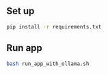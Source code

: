 ## Set up
``` sh
pip install -r requirements.txt 
```

## Run app
``` sh
bash run_app_with_ollama.sh
```
